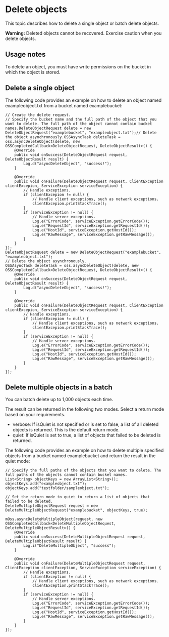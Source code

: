 # Delete objects

This topic describes how to delete a single object or batch delete objects.

**Warning:** Deleted objects cannot be recovered. Exercise caution when you delete objects.

## Usage notes

To delete an object, you must have write permissions on the bucket in which the object is stored.

## Delete a single object

The following code provides an example on how to delete an object named exampleobject.txt from a bucket named examplebucket:

```
// Create the delete request. 
// Specify the bucket name and the full path of the object that you want to delete. The full path of the object cannot contain bucket names.DeleteObjectRequest delete = new DeleteObjectRequest("examplebucket", "exampleobject.txt");// Delete the object asynchronously.OSSAsyncTask deleteTask = oss.asyncDeleteObject(delete, new OSSCompletedCallback<DeleteObjectRequest, DeleteObjectResult>() {
    @Override
    public void onSuccess(DeleteObjectRequest request, DeleteObjectResult result) {
        Log.d("asyncDeleteObject", "success!"); 
    }

    @Override
    public void onFailure(DeleteObjectRequest request, ClientException clientExcepion, ServiceException serviceException) {
        // Handle exceptions.
        if (clientExcepion != null) {
            // Handle client exceptions, such as network exceptions.
            clientExcepion.printStackTrace();
        }
        if (serviceException != null) {
            // Handle server exceptions.
            Log.e("ErrorCode", serviceException.getErrorCode());
            Log.e("RequestId", serviceException.getRequestId());
            Log.e("HostId", serviceException.getHostId());
            Log.e("RawMessage", serviceException.getRawMessage());
        }
    }
}); 
DeleteObjectRequest delete = new DeleteObjectRequest("examplebucket", "exampleobject.txt");
// Delete the object asynchronously. 
OSSAsyncTask deleteTask = oss.asyncDeleteObject(delete, new OSSCompletedCallback<DeleteObjectRequest, DeleteObjectResult>() {
    @Override
    public void onSuccess(DeleteObjectRequest request, DeleteObjectResult result) {
        Log.d("asyncDeleteObject", "success!");
    }

    @Override
    public void onFailure(DeleteObjectRequest request, ClientException clientExcepion, ServiceException serviceException) {
        // Handle exceptions. 
        if (clientExcepion != null) {
            // Handle client exceptions, such as network exceptions.
            clientExcepion.printStackTrace();
        }
        if (serviceException != null) {
            // Handle server exceptions.
            Log.e("ErrorCode", serviceException.getErrorCode());
            Log.e("RequestId", serviceException.getRequestId());
            Log.e("HostId", serviceException.getHostId());
            Log.e("RawMessage", serviceException.getRawMessage());
        }
    }
});
```

## Delete multiple objects in a batch

You can batch delete up to 1,000 objects each time.

The result can be returned in the following two modes. Select a return mode based on your requirements.

-   verbose: If isQuiet is not specified or is set to false, a list of all deleted objects is returned. This is the default return mode.
-   quiet: If isQuiet is set to true, a list of objects that failed to be deleted is returned.

The following code provides an example on how to delete multiple specified objects from a bucket named examplebucket and return the result in the quiet mode:

```
// Specify the full paths of the objects that you want to delete. The full paths of the objects cannot contain bucket names. 
List<String> objectKeys = new ArrayList<String>();
objectKeys.add("exampleobject.txt");
objectKeys.add("testfolder/sampleobject.txt");

// Set the return mode to quiet to return a list of objects that failed to be deleted. 
DeleteMultipleObjectRequest request = new DeleteMultipleObjectRequest("examplebucket", objectKeys, true);

mOss.asyncDeleteMultipleObject(request, new OSSCompletedCallback<DeleteMultipleObjectRequest, DeleteMultipleObjectResult>() {
    @Override
    public void onSuccess(DeleteMultipleObjectRequest request, DeleteMultipleObjectResult result) {
        Log.i("DeleteMultipleObject", "success");
    }

    @Override
    public void onFailure(DeleteMultipleObjectRequest request, ClientException clientException, ServiceException serviceException) {
        // Handle exceptions. 
        if (clientException != null) {
            // Handle client exceptions, such as network exceptions. 
            clientException.printStackTrace();
        }
        if (serviceException != null) {
            // Handle server exceptions.
            Log.e("ErrorCode", serviceException.getErrorCode());
            Log.e("RequestId", serviceException.getRequestId());
            Log.e("HostId", serviceException.getHostId());
            Log.e("RawMessage", serviceException.getRawMessage());
        }
    }
});
```

